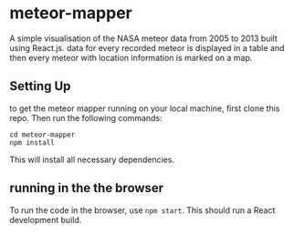 # meteor-mapper

A simple visualisation of the NASA meteor data from 2005 to 2013 built using React.js. data for every recorded meteor is displayed in a table and then every meteor with location information is marked on a map.

## Setting Up

to get the meteor mapper running on your local machine, first clone this repo. Then run the following commands:

```
cd meteor-mapper
npm install
```

This will install all necessary dependencies.

## running in the the browser

To run the code in the browser, use ```npm start```. This should run a React development build.